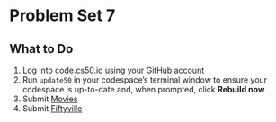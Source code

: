 # Problem Set 7
## What to Do

1. Log into [code.cs50.io](https://code.cs50.io/) using your GitHub account
2. Run `update50` in your codespace’s terminal window to ensure your codespace is up-to-date and, when prompted, click **Rebuild now**
3. Submit [Movies](https://cs50.harvard.edu/x/2022/psets/7/movies/)
4. Submit [Fiftyville](https://cs50.harvard.edu/x/2022/psets/7/fiftyville/)
